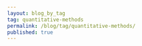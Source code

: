 ```yaml
---
layout: blog_by_tag
tag: quantitative-methods
permalink: /blog/tag/quantitative-methods/
published: true
---
```

